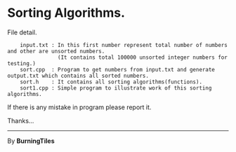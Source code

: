 # Sorting Algorithms.

File detail.

```
	input.txt : In this first number represent total number of numbers and other are unsorted numbers.
	            (It contains total 100000 unsorted integer numbers for testing.)
	sort.cpp  : Program to get numbers from input.txt and generate output.txt which contains all sorted numbers.
	sort.h    : It contains all sorting algorithms(functions).
	sort1.cpp : Simple program to illustrate work of this sorting algorithms.
```

If there is any mistake in program please report it.

Thanks...

---

By **BurningTiles**
